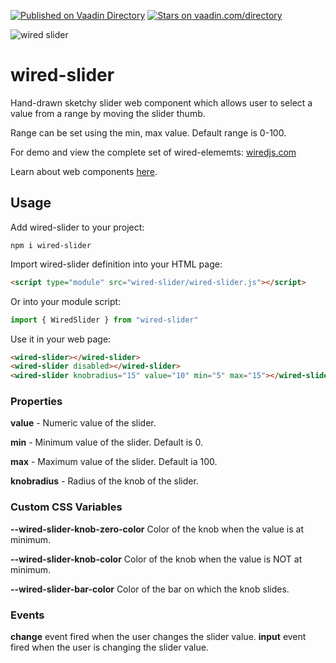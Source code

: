 [![Published on Vaadin  Directory](https://img.shields.io/badge/Vaadin%20Directory-published-00b4f0.svg)](https://vaadin.com/directory/component/wiredjswired-slider)
[![Stars on vaadin.com/directory](https://img.shields.io/vaadin-directory/star/wiredjswired-slider.svg)](https://vaadin.com/directory/component/wiredjswired-slider)

![wired slider](https://wiredjs.github.io/wired-elements/images/slider.png)

# wired-slider

Hand-drawn sketchy slider web component which allows user to select a value from a range by moving the slider thumb.

Range can be set using the min, max value. Default range is 0-100.

For demo and view the complete set of wired-elememts: [wiredjs.com](http://wiredjs.com/)

Learn about web components [here](https://www.webcomponents.org/introduction).

## Usage

Add wired-slider to your project:
```
npm i wired-slider
```
Import wired-slider definition into your HTML page:
```html
<script type="module" src="wired-slider/wired-slider.js"></script>
```
Or into your module script:
```javascript
import { WiredSlider } from "wired-slider"
```

Use it in your web page:
```html
<wired-slider></wired-slider>
<wired-slider disabled></wired-slider>
<wired-slider knobradius="15" value="10" min="5" max="15"></wired-slider>
```

### Properties

**value** - Numeric value of the slider.

**min** - Minimum value of the slider. Default is 0.

**max** - Maximum value of the slider. Default ia 100.

**knobradius** - Radius of the knob of the slider. 

### Custom CSS Variables

**--wired-slider-knob-zero-color** Color of the knob when the value is at minimum.

**--wired-slider-knob-color** Color of the knob when the value is NOT at minimum.

**--wired-slider-bar-color** Color of the bar on which the knob slides. 

### Events
**change** event fired when the user changes the slider value. 
**input** event fired when the user is changing the slider value. 

